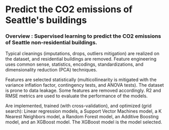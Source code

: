 # Predict the CO2 emissions of Seattle's buildings

### Overview : Supervised learning to predict the CO2 emissions of Seattle non-residential buildings.  

Typical cleanings (imputations, drops, outliers mitigation) are realized on the dataset, and residential buildings are removed. Feature engineering uses common sense, statistics, encodings, standardizations, and dimensionality reduction (PCA) techniques.

Features are selected statistically (multicollinearity is mitigated with the variance inflation factor, contingency tests, and ANOVA tests). The dataset is prone to data leakage. Some features are removed accordingly.
R2 and RMSE metrics are used to evaluate the performance of the models. 

Are implemented, trained (with cross-validation), and optimized (grid search): Linear regression models, a Support Vector Machines model, a K Nearest Neighbors model, a Random Forest model, an Additive Boosting model, and an XGBoost model. The XGBoost model is the model selected.
